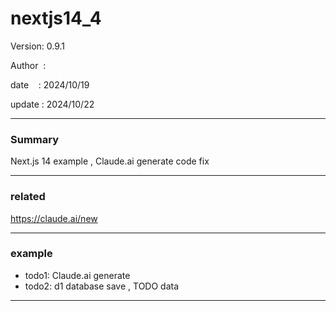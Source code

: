 ﻿# nextjs14_4

 Version: 0.9.1

 Author  :

 date    : 2024/10/19

 update  : 2024/10/22

***
### Summary

Next.js 14 example , Claude.ai generate code fix

****
### related

https://claude.ai/new

***
### example

* todo1: Claude.ai generate
* todo2: d1 database save , TODO data

***
